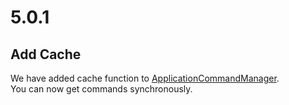 # 5.0.1
## Add Cache
We have added cache function to [ApplicationCommandManager](docs/classes/ApplicationCommandManager).<br>
You can now get commands synchronously.    
